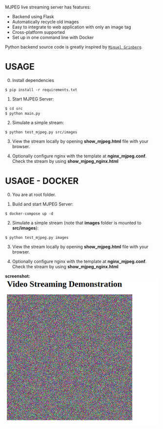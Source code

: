 MJPEG live streaming server has features:
+ Backend using Flask
+ Automatically recycle old images
+ Easy to integrate to web application with only an image tag
+ Cross-platform supported
+ Set up in one command line with Docker

Python backend source code is greatly inspired by [`Miguel Grinberg`](https://blog.miguelgrinberg.com/author/Miguel%20Grinberg).

# USAGE

0. Install dependencies

```
$ pip install -r requirements.txt
```

1. Start MJPEG Server:

```
$ cd src
$ python main.py
```

2. Simulate a simple stream:

```
$ python test_mjpeg.py src/images
```

3. View the stream locally by opening **show_mjpeg.html** file with your browser.

4. Optionally configure nginx with the template at **nginx_mjpeg.conf**. Check the stream by using **show_mjpeg_nginx.html**

# USAGE - DOCKER

0. You are at root folder.

1. Build and start MJPEG Server:

```
$ docker-compose up -d
```

2. Simulate a simple stream (note that **images** folder is mounted to **src/images**):

```
$ python test_mjpeg.py images
```

3. View the stream locally by opening **show_mjpeg.html** file with your browser.

4. Optionally configure nginx with the template at **nginx_mjpeg.conf**. Check the stream by using **show_mjpeg_nginx.html**

**screenshot:**
![screenshot](video_stream_screenshot.png)
